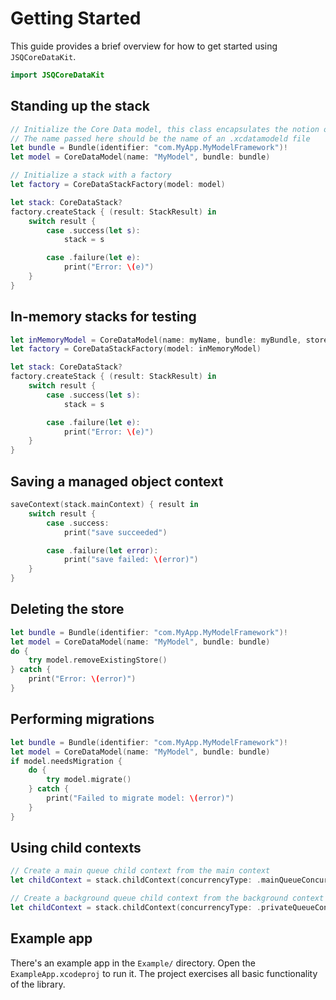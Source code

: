 # Getting Started

This guide provides a brief overview for how to get started using `JSQCoreDataKit`.

````swift
import JSQCoreDataKit
````

## Standing up the stack

````swift
// Initialize the Core Data model, this class encapsulates the notion of a .xcdatamodeld file
// The name passed here should be the name of an .xcdatamodeld file
let bundle = Bundle(identifier: "com.MyApp.MyModelFramework")!
let model = CoreDataModel(name: "MyModel", bundle: bundle)

// Initialize a stack with a factory
let factory = CoreDataStackFactory(model: model)

let stack: CoreDataStack?
factory.createStack { (result: StackResult) in
    switch result {
        case .success(let s):
            stack = s

        case .failure(let e):
            print("Error: \(e)")
    }
}
````

## In-memory stacks for testing

````swift
let inMemoryModel = CoreDataModel(name: myName, bundle: myBundle, storeType: .inMemory)
let factory = CoreDataStackFactory(model: inMemoryModel)

let stack: CoreDataStack?
factory.createStack { (result: StackResult) in
    switch result {
        case .success(let s):
            stack = s

        case .failure(let e):
            print("Error: \(e)")
    }
}
````

## Saving a managed object context

````swift
saveContext(stack.mainContext) { result in
    switch result {
        case .success:
            print("save succeeded")

        case .failure(let error):
            print("save failed: \(error)")
    }
}
````

## Deleting the store

````swift
let bundle = Bundle(identifier: "com.MyApp.MyModelFramework")!
let model = CoreDataModel(name: "MyModel", bundle: bundle)
do {
    try model.removeExistingStore()
} catch {
    print("Error: \(error)")
}
````

## Performing migrations

````swift
let bundle = Bundle(identifier: "com.MyApp.MyModelFramework")!
let model = CoreDataModel(name: "MyModel", bundle: bundle)
if model.needsMigration {
    do {
        try model.migrate()
    } catch {
        print("Failed to migrate model: \(error)")
    }
}
````

## Using child contexts

````swift
// Create a main queue child context from the main context
let childContext = stack.childContext(concurrencyType: .mainQueueConcurrencyType)

// Create a background queue child context from the background context
let childContext = stack.childContext(concurrencyType: .privateQueueConcurrencyType)
````

## Example app

There's an example app in the `Example/` directory. Open the `ExampleApp.xcodeproj` to run it. The project exercises all basic functionality of the library.
